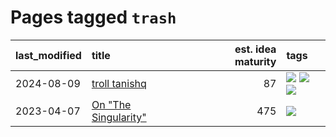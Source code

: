 # Pages tagged `trash`

|last_modified|title|est. idea maturity|tags
|:---|:---|---:|:---|
|2024-08-09|[troll tanishq](../troll_tanishq.md)|87|[![](https://img.shields.io/badge/tag-completed-50c04b)](../tags/completed.md) [![](https://img.shields.io/badge/tag-eleuther-2229ca)](../tags/eleuther.md) [![](https://img.shields.io/badge/tag-trash-3b815)](../tags/trash.md)|
|2023-04-07|[On "The Singularity"](../alternative-perspective-on-the-singularity.md)|475|[![](https://img.shields.io/badge/tag-trash-3b815)](../tags/trash.md)|